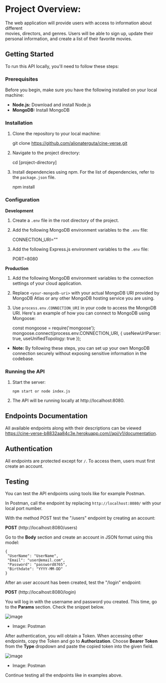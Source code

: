 # Project Overview:

The web application will provide users with access to information about different  
movies, directors, and genres. Users will be able to sign up, update their  
personal information, and create a list of their favorite movies.

## Getting Started

To run this API locally, you'll need to follow these steps:

### Prerequisites

Before you begin, make sure you have the following installed on your local machine:

- **Node.js:** Download and install Node.js
- **MongoDB:** Install MongoDB

### Installation

1. Clone the repository to your local machine:

   git clone https://github.com/alionaterguta/cine-verse.git

1. Navigate to the project directory:

   cd [project-directory]

1. Install dependencies using npm. For the list of dependencies, refer to the `package.json` file.

   npm install

### Configuration

**Development**

1. Create a `.env` file in the root directory of the project.

2. Add the following MongoDB environment variables to the `.env` file:

   CONNECTION_URI="<your-mongodb-uri>"

3. Add the following Express.js environment variables to the `.env` file:

   PORT=8080

**Production**

1. Add the following MongoDB environment variables to the connection settings of your cloud application.

2. Replace `<your-mongodb-uri>` with your actual MongoDB URI provided by MongoDB Atlas or any other MongoDB hosting service you are using.

3. Use `process.env.CONNECTION_URI` in your code to access the MongoDB URI. Here's an example of how you can connect to MongoDB using Mongoose:

   const mongoose = require('mongoose');
   mongoose.connect(process.env.CONNECTION_URI, { useNewUrlParser: true, useUnifiedTopology: true });

- **Note:** By following these steps, you can set up your own MongoDB connection securely without exposing sensitive information in the codebase.

### Running the API

1.  Start the server:

        npm start or node index.js

2.  The API will be running locally at http://localhost:8080.

## Endpoints Documentation

All available endpoints along with their descriptions can be viewed https://cine-verse-b8832aa84c3e.herokuapp.com//api/v1/documentation.

## Authentication

All endpoints are protected except for `/`. To access them, users must first create an account.

## Testing

You can test the API endpoints using tools like for example Postman.

In Postman, call the endpoint by replacing `http://localhost:8080/` with your local port number.

With the method POST test the "/users" endpoint by creating an account:

**POST** (http://localhost:8080/users)

Go to the **Body** section and create an account in JSON format using this model:

    {
     "UserName": "UserName",
     "Email": "user@email.com",
     "Password": "password8765",
     "Birthdate": "YYYY-MM-DD"
    }

After an user account has been created, test the "/login" endpoint:

**POST** (http://localhost:8080/login)

You will log in with the username and password you created. This time, go to the **Params** section.
Check the snippet below.

![image](https://github.com/alionaterguta/cine-verse/assets/71376066/98427959-946b-4798-8fd9-6eeb7c82f5f2)

- Image: Postman

After authentication, you will obtain a Token. When accessing other endpoints, copy the Token and go to **Authorization**.
Choose **Bearer Token** from the **Type** dropdown and paste the copied token into the given field.

![image](https://github.com/alionaterguta/cine-verse/assets/71376066/c02ed958-4f1b-49e0-9b39-f9a5abd201c3)

- Image: Postman

Continue testing all the endpoints like in examples above.
